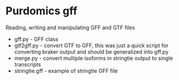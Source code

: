 # Purdomics gff

Reading, writing and manipulating GFF and GTF files

* gff.py - GFF class
* gtf2gff.py - convert GTF to GFF, this was just a quick script for converting braker output and 
  should be generalized into gff.py
* merge.py - convert multiple isoforms in stringtie output to single transcripts
* stringtie.gff - example of stringtie GFF file
